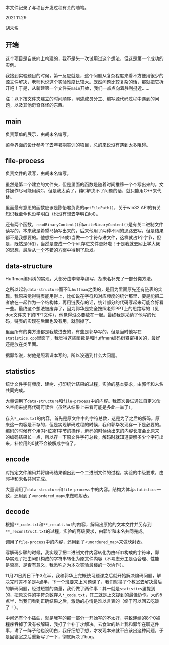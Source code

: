 本文件记录了与项目开发过程有关的随笔。

2021.11.29

胡未名

## 开端

这个项目是自底向上构建的，我不是头一次试用过这个想法，但这是第一个成功的实例。

我接到实验题目的时候，第一反应就是，这个问题从复杂程度来看不方便用很少的源文件解决，老师也说这个实验难度比较大。既然问题比较复杂的话，那就把它拆开吧！于是，从新建第一个文件夹`main`开始，我们一点点向着胜利挺近......

注：以下按文件夹建立的时间顺序，阐述成员分工、编写源代码过程中遇到的问题，以及其他奇奇怪怪的东西。

## main

负责菜单的展示，由胡未名编写。

菜单界面的设计参考了[去年暑期实训的项目](https://github.com/Cybercalf/HwcPlayer)，总的来说没有遇到太多阻碍。

## file-process

负责文件的读写，由胡未名编写。

虽然是第二个建立的文件夹，但是里面的函数是随着时间推移一个个写出来的。文件操作尽可能用纯C，但是我太菜了，纯C解决不了问题的话，就只能用C++来代替。

里面最有意思的函数应该是陈怡君负责的`getFilePath()`，关于win32 API的有关知识我至今也没学明白（也没有想去学明白lol）。

还有两个函数，`readBinaryContent()`和`writeBinaryContent()`是有关二进制文件读写的，本来我是希望马扬写出来的，后来他用了两种不同的思路去写，但是结果都不是我想要的。他想把一个`0`或`1`当做一个字符存进文件，这样就占1个字节，但是，既然是`0`和`1`，当然是变成一个个bit存进文件更好啦！于是我就去网上学大佬的思想，最后从[一个不错的方案](https://wenku.baidu.com/view/20cd0e00cc17552707220832?callWelfare=1&wiseType=voucher&failUrlType=1&wiseQuery=huffman%E7%BC%96%E7%A0%81%E4%BA%8C%E8%BF%9B%E5%88%B6%E5%AD%98%E5%8F%96&ivk_sa=1023194j&bfetype=new)中得到了启发。

## data-structure

Huffman编码树的实现，大部分由李郭华编写，胡未名补充了一部分类方法。

之所以起名`data-structure`而不叫`huffman`之类的，是因为里面原先还有链表的实现。我原来觉得链表能用得上，比如说在字符和对应频度的统计那里，要是能把二者放在一起作为一个结构体，再用链表存的话，统计部分的代码写起来可能会好看一些。最终这个想法被废弃了，因为郭华是完全按照老师PPT上的思路写的（见doc文件夹下的PPT文件），他觉得没必要放在一起。最终我是采纳了他写的代码，链表的实现在后面也没有用，就删掉了。

里面所有的类方法都是我放进去的，有些是郭华写的，但是当时他写在`statistics.cpp`里面了，我觉得这些函数是和Huffman编码树紧密相关的，最好还是放在类里面。

据郭华说，树他是照着课本写的，所以没遇到什么大问题。

## statistics

统计文件字符频度、建树、打印统计结果的过程，实验的基本要求，由郭华和未名共同完成。

大量调用了`data-structure`和`file-process`中的内容。我首次尝试通过自定义命名空间来提高代码可读性（虽然从结果上来看可能是多此一举了）。

存入`*_code.txt`的内容，首先是原文件中的字符总数，这是为了之后的解码。原来这一内容是不存的，但是实现解码过程的时候，我和郭华发现存一下是必要的。编码的时候有个用0补位凑1字节的操作，解码的时候读出来的内容长度会比原来的编码结果长一点，所以存一下原文件字符总数，解码时就知道要解多少个字符出来，补位用的0就不会被解成字符了。

## encode

对指定文件编码并将编码结果输出到一个二进制文件的过程，实验的中级要求，由郭华和未名共同完成。

大量调用了`data-structure`和`file-process`中的内容。结构大体与`statistics`一致，还用到了`<unordered_map>`来做映射表。

## decode

根据`**_code.txt`和`**_result.huf`的内容，解码出原始的文本文件并另存到`**_reconstruct.txt`的过程，实验的高级要求，由郭华和未名共同完成。

调用了`file-process`中的内容，还用到了`<unordered_map>`来做映射表。

写解码步骤的时候，我实现了把二进制文件内容转化为由`0`和`1`构成的字符串，郭华实现了把由`0`和`1`构成的字符串转化为原文件内容（不考虑分工是否合理、性能是否高、是否有意义，我愿称之为本次实验最棒的一次协作）。

11月21日周日下午3点半，我和郭华上完概统习题课之后就开始解决编码问题，解决完时差不多是4点半，下一个班要来上习题课了，我们就换了个教室去解决最后的解码问题，经过短暂的商量，我们做了两件事：其一就是`statistics`里提到的，把原文件的字符总数存入`*_code.txt`，其二就是上文提到的最佳协作。大约5点半，当我们看到正确结果之后，激动的心情是难以言表的（终于可以回去吃饭了！）。

中间还有个小插曲，就是我写的那一部分一开始写的不太好，导致连续的8个0被程序吞掉了没有被解码，我打了个补丁才解决。去食堂的路上我和郭华在聊这件事，讲了一阵子他也没明白，我仔细想了想，才发现本来就不应该出这种问题，于是回寝室之后重新写了一下，彻底解决了bug。
